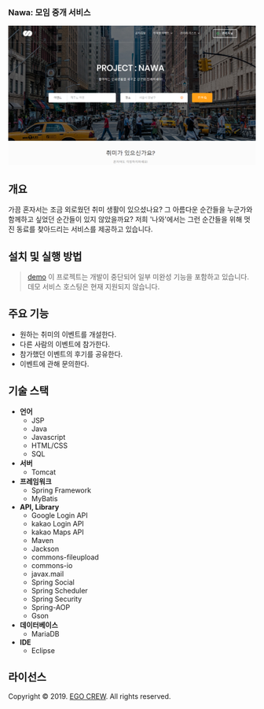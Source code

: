 ### Nawa: 모임 중개 서비스
![](./doc/thumbnail-01.png)

## 개요
가끔 혼자서는 조금 외로웠던 취미 생활이 있으셨나요?
그 아름다운 순간들을 누군가와 함께하고 싶었던 순간들이 있지 않았을까요?
저희 '나와'에서는 그런 순간들을 위해 멋진 동료를 찾아드리는 서비스를 제공하고 있습니다.

## 설치 및 실행 방법
> [demo](https://naw.kr)
> 이 프로젝트는 개발이 중단되어 일부 미완성 기능을 포함하고 있습니다. 
> 데모 서비스 호스팅은 현재 지원되지 않습니다.

## 주요 기능
- 원하는 취미의 이벤트를 개설한다.
- 다른 사람의 이벤트에 참가한다.
- 참가했던 이벤트의 후기를 공유한다.
- 이벤트에 관해 문의한다.

## 기술 스택
- **언어**
  - JSP
  - Java
  - Javascript
  - HTML/CSS
  - SQL
- **서버**
  - Tomcat
- **프레임워크**
  - Spring Framework
  - MyBatis
- **API, Library**
  - Google Login API
  - kakao Login API
  - kakao Maps API
  - Maven
  - Jackson
  - commons-fileupload
  - commons-io
  - javax.mail
  - Spring Social
  - Spring Scheduler
  - Spring Security
  - Spring-AOP
  - Gson
- **데이터베이스**
  - MariaDB
- **IDE**
  - Eclipse

## 라이선스
Copyright © 2019. [EGO CREW](https://ego.so/). All rights reserved.